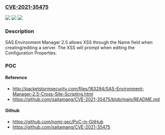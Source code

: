 ### [CVE-2021-35475](https://cve.mitre.org/cgi-bin/cvename.cgi?name=CVE-2021-35475)
![](https://img.shields.io/static/v1?label=Product&message=n%2Fa&color=blue)
![](https://img.shields.io/static/v1?label=Version&message=n%2Fa&color=blue)
![](https://img.shields.io/static/v1?label=Vulnerability&message=n%2Fa&color=brighgreen)

### Description

SAS Environment Manager 2.5 allows XSS through the Name field when creating/editing a server. The XSS will prompt when editing the Configuration Properties.

### POC

#### Reference
- http://packetstormsecurity.com/files/163294/SAS-Environment-Manager-2.5-Cross-Site-Scripting.html
- https://github.com/saitamang/CVE-2021-35475/blob/main/README.md

#### Github
- https://github.com/nomi-sec/PoC-in-GitHub
- https://github.com/saitamang/CVE-2021-35475


